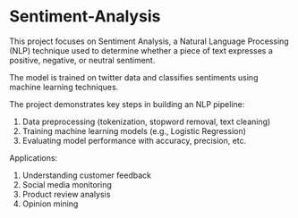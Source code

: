 # Sentiment-Analysis
This project focuses on Sentiment Analysis, a Natural Language Processing (NLP) technique used to determine whether a piece of text expresses a positive, negative, or neutral sentiment.

The model is trained on twitter data and classifies sentiments using machine learning techniques. 

The project demonstrates key steps in building an NLP pipeline:
1. Data preprocessing (tokenization, stopword removal, text cleaning)
2. Training machine learning models (e.g., Logistic Regression)
3. Evaluating model performance with accuracy, precision, etc.

Applications:
1. Understanding customer feedback
2. Social media monitoring
3. Product review analysis
4. Opinion mining
